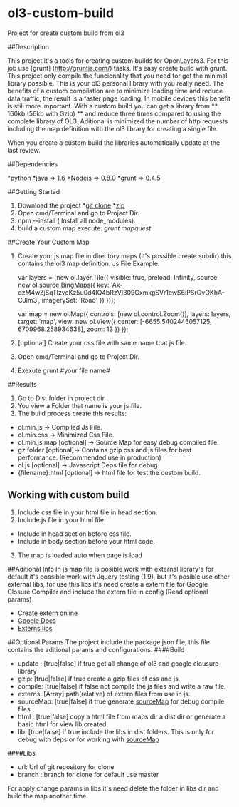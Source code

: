ol3-custom-build
================

Project for create custom build from ol3


##Description


This project it's a tools for creating custom builds for OpenLayers3. For this job use [grunt] (http://gruntjs.com/) tasks. It's easy create build with grunt. 
This project only compile the funcionality that you need for get the minimal library possible. This is your ol3 personal library with you really need. 
The benefits of a custom compilation are to minimize loading time and reduce data traffic, the result is a faster page loading. In mobile devices this benefit is still more important.
With a custom build you can get a library from ** 160kb (56kb with Gzip) ** and reduce  three times compared to using the complete library of OL3. Aditional  is minimized the number of http requests including the map definition with the ol3 library for creating a single file.

When you create a custom build the libraries automatically update at the last review.


##Dependencies

*python
*java => 1.6
*[Nodejs](http://nodejs.org/) => 0.8.0
*[grunt](http://gruntjs.com/)  => 0.4.5

##Getting Started

1. Download the project 
 *[git clone](https://github.com/vrubinat/ol3-build-custom.git)
 *[zip](https://github.com/vrubinat/ol3-build-custom/archive/master.zip)
2. Open cmd/Terminal and go to Project Dir.
3. npm --install ( Install all node_modules).
4. build a custom map execute: *grunt mapquest*

##Create Your Custom Map
1. Create your js map file in directory maps (It's possible create subdir) this contains the ol3 map definition.
Js File Example:

    var layers = [new ol.layer.Tile({
    visible: true,
    preload: Infinity,
    source: new ol.source.BingMaps({
	      key: 'Ak-dzM4wZjSqTlzveKz5u0d4IQ4bRzVI309GxmkgSVr1ewS6iPSrOvOKhA-CJlm3',
	      imagerySet: 'Road'
	    })
	  })];



	var map = new ol.Map({
	  controls: [new ol.control.Zoom()],
	  layers: layers,
	  target: 'map',
	  view: new ol.View({
	    center: [-6655.5402445057125, 6709968.258934638],
	    zoom: 13
	  })
	});

2. [optional] Create your css file with same name that js file.
3. Open cmd/Terminal and go to Project Dir.
4. Exexute grunt #your file name#

##Results
1. Go to Dist folder in project dir.
2. You view a Folder that name is your js file.
3. The build process create this results:
 * ol.min.js -> Compiled Js File.
 * ol.min.css -> Minimized Css File.
 * ol.min.js.map [optional] -> Source Map for easy debug compiled file.
 * gz folder [optional]-> Contains gzip css and js files for best performance. (Recommended use in production)
 * ol.js [optional] -> Javascript Deps file for debug.
 * {filename}.html [optional] -> html file for test the custom build. 


## Working with custom build
1. Include css file in your html file in head section.
2. Include js file in your html file.
 * Include in head section before css file.
 * Include in body section before your html code. 
3. The map is loaded auto when page is load


##Aditional Info
In js map file is posible work with external library's for default it's possible work with Jquery testing (1.9), but it's posible use other external libs, for use this libs it's need create a extern file for Google Closure Compiler and include the extern file in config (Read optional params)

* [Create extern online](http://www.dotnetwise.com/Code/Externs/)
* [Google Docs](https://developers.google.com/closure/compiler/docs/api-tutorial3#no)
* [Externs libs](http://closureplease.com/externs/)


##Optional Params
The project include the package.json file, this file contains the aditional params and configurations.
####Build
* update : [true|false] if true get all change of ol3 and google clousure library
* gzip: [true|false] if true create a gzip files of css and js.
* compile: [true|false] if false not compile the js files and write a raw file.
* externs: [Array] path(relative) of extern files from use in js.
* sourceMap: [true|false] if true generate [sourceMap](http://www.html5rocks.com/en/tutorials/developertools/sourcemaps/) for debug compile files.
* html : [true|false] copy a html file from maps dir a dist dir or generate a basic html for view lib created.
* lib: [true|false] if true include the libs in dist folders. This is only for debug with deps or for working with [sourceMap](http://www.html5rocks.com/en/tutorials/developertools/sourcemaps/)

####Libs
* url: Url of git repository for clone
* branch : branch for clone for default use master

For apply change params in libs it's need delete the folder in libs dir and build the map another time.





